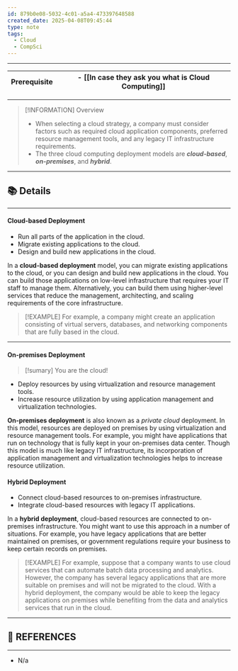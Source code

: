 ```yaml
---
id: 879b0e08-5032-4c01-a5a4-473397648588
created_date: 2025-04-08T09:45:44
type: note
tags:
  - Cloud
  - CompSci
---
```

---

| Prerequisite | - [[In case they ask you what is Cloud Computing]]<br> |
| ------------ | ------------------------------------------------------ |

---
> [!INFORMATION] Overview
> - When selecting a cloud strategy, a company must consider factors such as required cloud application components, preferred resource management tools, and any legacy IT infrastructure requirements.
> - The three cloud computing deployment models are ***cloud-based***, ***on-premises***, and ***hybrid***.

---
## 📚 Details
---
#### Cloud-based Deployment
- Run all parts of the application in the cloud.
- Migrate existing applications to the cloud.
- Design and build new applications in the cloud.

In a **cloud-based deployment** model, you can migrate existing applications to the cloud, or you can design and build new applications in the cloud. You can build those applications on low-level infrastructure that requires your IT staff to manage them. Alternatively, you can build them using higher-level services that reduce the management, architecting, and scaling requirements of the core infrastructure.

> [!EXAMPLE]
> For example, a company might create an application consisting of virtual servers, databases, and networking components that are fully based in the cloud.

---
#### On-premises Deployment
> [!sumary]
> You are the cloud!

- Deploy resources by using virtualization and resource management tools.
- Increase resource utilization by using application management and virtualization technologies.

**On-premises deployment** is also known as a _private cloud_ deployment. In this model, resources are deployed on premises by using virtualization and resource management tools. For example, you might have applications that run on technology that is fully kept in your on-premises data center. Though this model is much like legacy IT infrastructure, its incorporation of application management and virtualization technologies helps to increase resource utilization.

#### Hybrid Deployment
- Connect cloud-based resources to on-premises infrastructure.
- Integrate cloud-based resources with legacy IT applications.

In a **hybrid deployment**, cloud-based resources are connected to on-premises infrastructure. You might want to use this approach in a number of situations. For example, you have legacy applications that are better maintained on premises, or government regulations require your business to keep certain records on premises.

> [!EXAMPLE]
> For example, suppose that a company wants to use cloud services that can automate batch data processing and analytics. However, the company has several legacy applications that are more suitable on premises and will not be migrated to the cloud. With a hybrid deployment, the company would be able to keep the legacy applications on premises while benefiting from the data and analytics services that run in the cloud.

---
## 🔗 REFERENCES
---

- N/a